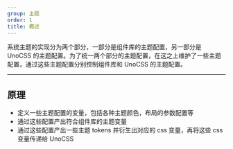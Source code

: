 ```yaml
---
group: 主题
order: 1
title: 概述
---
```


系统主题的实现分为两个部分，一部分是组件库的主题配置，另一部分是 UnoCSS 的主题配置。为了统一两个部分的主题配置，在这之上维护了一些主题配置，通过这些主题配置分别控制组件库和 UnoCSS 的主题配置。

---

## 原理

- 定义一些主题配置的变量，包括各种主题颜色，布局的参数配置等
- 通过这些配置产出符合组件库的主题变量
- 通过这些配置产出一些主题 tokens 并衍生出对应的 css 变量，再将这些 css 变量传递给 UnoCSS
